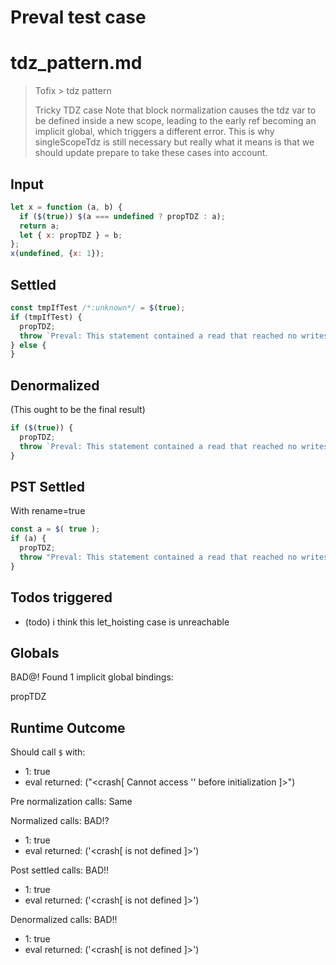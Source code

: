 # Preval test case

# tdz_pattern.md

> Tofix > tdz pattern
>
> Tricky TDZ case
> Note that block normalization causes the tdz var to be defined inside a
> new scope, leading to the early ref becoming an implicit global, which 
> triggers a different error.
> This is why singleScopeTdz is still necessary but really what it means
> is that we should update prepare to take these cases into account.

## Input

`````js filename=intro
let x = function (a, b) {
  if ($(true)) $(a === undefined ? propTDZ : a);
  return a;
  let { x: propTDZ } = b;
};
x(undefined, {x: 1});
`````


## Settled


`````js filename=intro
const tmpIfTest /*:unknown*/ = $(true);
if (tmpIfTest) {
  propTDZ;
  throw `Preval: This statement contained a read that reached no writes: \$(propTDZ);`;
} else {
}
`````


## Denormalized
(This ought to be the final result)

`````js filename=intro
if ($(true)) {
  propTDZ;
  throw `Preval: This statement contained a read that reached no writes: \$(propTDZ);`;
}
`````


## PST Settled
With rename=true

`````js filename=intro
const a = $( true );
if (a) {
  propTDZ;
  throw "Preval: This statement contained a read that reached no writes: $(propTDZ);";
}
`````


## Todos triggered


- (todo) i think this let_hoisting case is unreachable


## Globals


BAD@! Found 1 implicit global bindings:

propTDZ


## Runtime Outcome


Should call `$` with:
 - 1: true
 - eval returned: ("<crash[ Cannot access '<ref>' before initialization ]>")

Pre normalization calls: Same

Normalized calls: BAD!?
 - 1: true
 - eval returned: ('<crash[ <ref> is not defined ]>')

Post settled calls: BAD!!
 - 1: true
 - eval returned: ('<crash[ <ref> is not defined ]>')

Denormalized calls: BAD!!
 - 1: true
 - eval returned: ('<crash[ <ref> is not defined ]>')
